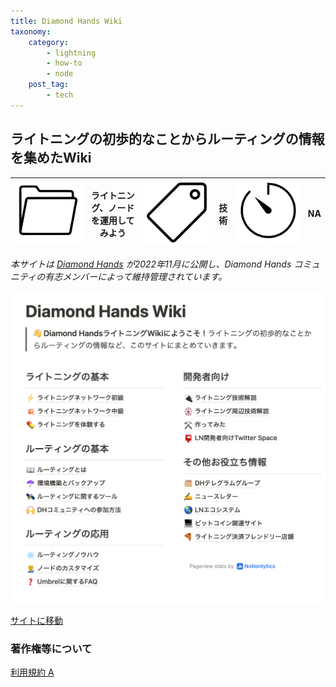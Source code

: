 ```yaml
---
title: Diamond Hands Wiki
taxonomy:
    category:
        - lightning
        - how-to
        - node
    post_tag:
        - tech
---
```


## ライトニングの初歩的なことからルーティングの情報を集めたWiki

|  ![Category](/_images/category.png)  |  ライトニング、ノードを運用してみよう |  ![Tag](/_images/tag.png)  |  技術  | ![Time](/_images/timer.png)  |  NA  |
| ---- | ---- | ---- | ---- | ---- | ---- |

*本サイトは [Diamond Hands](https://www.diamondhandsnode.com/) が2022年11月に公開し、Diamond Hands コミュニティの有志メンバーによって維持管理されています。*

[![Diamond Hands Wiki contents](/_images/diamond_hands_wiki_2.png)](https://dhwiki.notion.site/dhwiki/Diamond-Hands-Wiki-09b471dc2f8c4fbba097fee110d20676)

[サイトに移動](https://dhwiki.notion.site/dhwiki/Diamond-Hands-Wiki-09b471dc2f8c4fbba097fee110d20676)

### 著作権等について
[利用規約 A](https://lostinbitcoin.jp/copyright/#uaa) 
